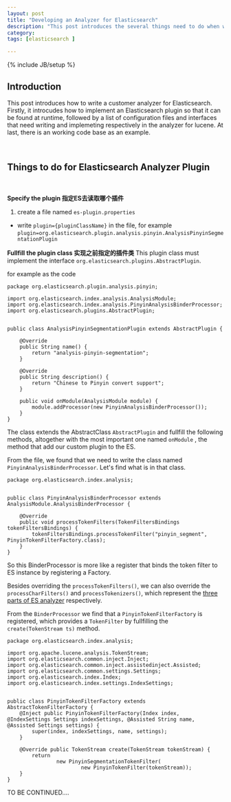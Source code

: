 ```yaml
---
layout: post
title: "Developing an Analyzer for Elasticsearch"
description: "This post introduces the several things need to do when writing a customer analyzer for Elasticsearch"
category: 
tags: [elasticsearch ]

---
```

{% include JB/setup %}

## Introduction


This post introduces how to write a customer analyzer for Elasticsearch. Firstly, it introcudes how to implement an Elasticsearch plugin so that it can be found at runtime, followed by a list of configuration files and interfaces that need  writing and implemeting respectively in the analyzer for lucene. At last, there is an working code base as an example.

&nbsp;

## Things to do for Elasticsearch Analyzer Plugin

&nbsp;

**Specify the plugin 指定ES去读取哪个插件**

1. create a file named `es-plugin.properties`
* write `plugin={pluginClassName}` in the file, for example `plugin=org.elasticsearch.plugin.analysis.pinyin.AnalysisPinyinSegmentationPlugin`

**Fullfill the plugin class 实现之前指定的插件类**
This plugin class must implement the interface `org.elasticsearch.plugins.AbstractPlugin`.

for example as the code 

    package org.elasticsearch.plugin.analysis.pinyin;

    import org.elasticsearch.index.analysis.AnalysisModule;
    import org.elasticsearch.index.analysis.PinyinAnalysisBinderProcessor;
    import org.elasticsearch.plugins.AbstractPlugin;

    
    public class AnalysisPinyinSegmentationPlugin extends AbstractPlugin {

        @Override
        public String name() {
            return "analysis-pinyin-segmentation";
        }

        @Override
        public String description() {
            return "Chinese to Pinyin convert support";
        }

        public void onModule(AnalysisModule module) {
            module.addProcessor(new PinyinAnalysisBinderProcessor());
        }
    }

The class extends the AbstractClass `AbstractPlugin` and fullfill the following methods, altogether with the most important one named `onModule` , the method that add our custom plugin to the ES. 

From the file, we found that we need to write the class named `PinyinAnalysisBinderProcessor`. Let's find what is in that class.

    package org.elasticsearch.index.analysis;


    public class PinyinAnalysisBinderProcessor extends AnalysisModule.AnalysisBinderProcessor {

        @Override
        public void processTokenFilters(TokenFiltersBindings tokenFiltersBindings) {
            tokenFiltersBindings.processTokenFilter("pinyin_segment", PinyinTokenFilterFactory.class);
        }
    }

So this BinderProcessor is more like a register that binds the token filter to ES instance by registering a Factory.

Besides overriding the `processTokenFilters()`, we can also override the `processCharFilters()` and `processTokenizers()`, which represent the [three parts of ES analyzer](https://www.elastic.co/guide/en/elasticsearch/guide/current/custom-analyzers.html) respectively.


From the `BinderProcessor` we find that a `PinyinTokenFilterFactory` is registered, which provides a `TokenFilter` by fullfilling the `create(TokenStream ts)` method.

    package org.elasticsearch.index.analysis;

    import org.apache.lucene.analysis.TokenStream;
    import org.elasticsearch.common.inject.Inject;
    import org.elasticsearch.common.inject.assistedinject.Assisted;
    import org.elasticsearch.common.settings.Settings;
    import org.elasticsearch.index.Index;
    import org.elasticsearch.index.settings.IndexSettings;


    public class PinyinTokenFilterFactory extends AbstractTokenFilterFactory {
        @Inject public PinyinTokenFilterFactory(Index index, @IndexSettings Settings indexSettings, @Assisted String name, @Assisted Settings settings) {
            super(index, indexSettings, name, settings);
        }

        @Override public TokenStream create(TokenStream tokenStream) {
            return
                    new PinyinSegmentationTokenFilter(
                            new PinyinTokenFilter(tokenStream));
        }
    }


TO BE CONTINUED....

 

